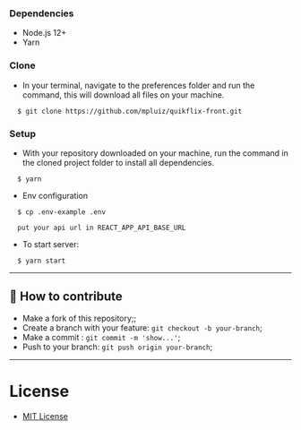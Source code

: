 ### Dependencies

- Node.js 12+
- Yarn

### Clone

- In your terminal, navigate to the preferences folder and run the command, this will download all files on your machine.

```
  $ git clone https://github.com/mpluiz/quikflix-front.git
```

### Setup

- With your repository downloaded on your machine, run the command in the cloned project folder to install all dependencies.

```
  $ yarn
```

- Env configuration

```
  $ cp .env-example .env

  put your api url in REACT_APP_API_BASE_URL
```

- To start server:

```
  $ yarn start
```

---

## 🤔 How to contribute

- Make a fork of this repository;;
- Create a branch with your feature: `git checkout -b your-branch`;
- Make a commit : `git commit -m 'show...'`;
- Push to your branch: `git push origin your-branch`;

---

# License

- [MIT License](https://opensource.org/licenses/MIT)
